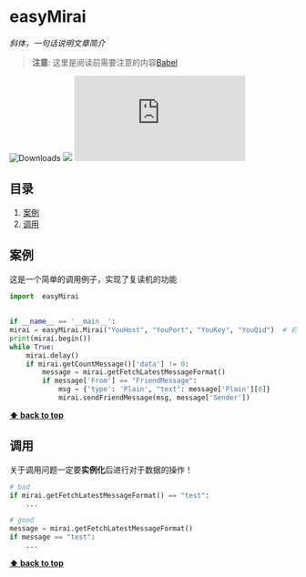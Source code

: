 # easyMirai

*斜体，一句话说明文章简介*

> **注意**: 这里是阅读前需要注意的内容[Babel](https://babeljs.io)

![Downloads](https://img.shields.io/github/downloads/ExMikuPro/easyMirai/total)
[![](https://img.shields.io/badge/blog-@Sfnco-ff69b4.svg)](https://sfnco.com.cn)
![](https://img.shields.io/github/size/ExMikuPro/easyMirai/TST/easyMirai.py)


## 目录

  1. [案例](#案例) 
  1. [调用](#调用)
## 案例
 这是一个简单的调用例子，实现了复读机的功能
```python
import  easyMirai
    
    
if __name__ == '__main__':
mirai = easyMirai.Mirai("YouHost", "YouPort", "YouKey", "YouQid")  # 初始化机器
print(mirai.begin())
while True:
    mirai.delay()
    if mirai.getCountMessage()['data'] != 0:
        message = mirai.getFetchLatestMessageFormat()
        if message['From'] == "FriendMessage":
            msg = {'type': 'Plain', "text": message['Plain'][0]}
            mirai.sendFriendMessage(msg, message['Sender'])

```

**[⬆ back to top](#目录)**

## 调用
关于调用问题一定要**实例化**后进行对于数据的操作！
```python
# bad
if mirai.getFetchLatestMessageFormat() == "test":
    ...

# good
message = mirai.getFetchLatestMessageFormat()
if message == "test":
    ...
```

**[⬆ back to top](#目录)**
